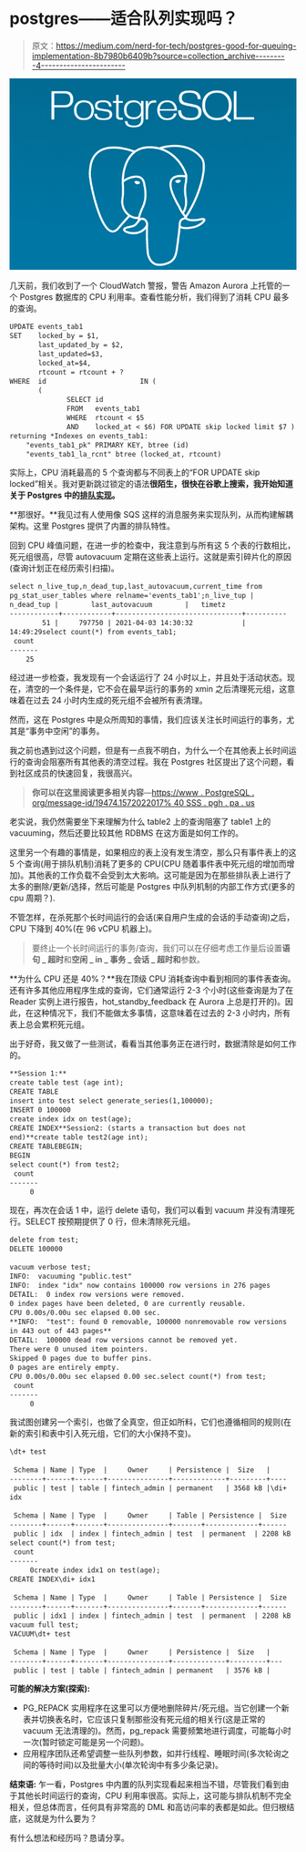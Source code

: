 # postgres——适合队列实现吗？

> 原文：<https://medium.com/nerd-for-tech/postgres-good-for-queuing-implementation-8b7980b6409b?source=collection_archive---------4----------------------->

![](img/d2e26a44fce0ecc7f872f22f9ff725bd.png)

几天前，我们收到了一个 CloudWatch 警报，警告 Amazon Aurora 上托管的一个 Postgres 数据库的 CPU 利用率。查看性能分析，我们得到了消耗 CPU 最多的查询。

```
UPDATE events_tab1 
SET    locked_by = $1, 
       last_updated_by = $2, 
       last_updated=$3, 
       locked_at=$4, 
       rtcount = rtcount + ? 
WHERE  id                       IN ( 
       ( 
              SELECT id 
              FROM   events_tab1 
              WHERE  rtcount < $5 
              AND    locked_at < $6) FOR UPDATE skip locked limit $7 ) returning *Indexes on events_tab1:
    "events_tab1_pk" PRIMARY KEY, btree (id)
    "events_tab1_la_rcnt" btree (locked_at, rtcount)
```

实际上，CPU 消耗最高的 5 个查询都与不同表上的“FOR UPDATE skip locked”相关。我对更新跳过锁定的语法**很陌生，很快在谷歌上搜索，我开始知道关于 Postgres 中的[排队实现](https://www.2ndquadrant.com/en/blog/what-is-select-skip-locked-for-in-postgresql-9-5/)。**

**那很好。**我见过有人使用像 SQS 这样的消息服务来实现队列，从而构建解耦架构。这里 Postgres 提供了内置的排队特性。

回到 CPU 峰值问题，在进一步的检查中，我注意到与所有这 5 个表的行数相比，死元组很高，尽管 autovacuum 定期在这些表上运行。这就是索引碎片化的原因(查询计划正在经历索引扫描)。

```
select n_live_tup,n_dead_tup,last_autovacuum,current_time from pg_stat_user_tables where relname='events_tab1';n_live_tup | n_dead_tup |        last_autovacuum        |   timetz
------------+------------+-------------------------------+----------
        51 |     797750 | 2021-04-03 14:30:32            | 14:49:29select count(*) from events_tab1;
 count
-------
    25
```

经过进一步检查，我发现有一个会话运行了 24 小时以上，并且处于活动状态。现在，清空的一个条件是，它不会在最早运行的事务的 xmin 之后清理死元组，这意味着在过去 24 小时内生成的死元组不会被所有表清理。

然而，这在 Postgres 中是众所周知的事情，我们应该关注长时间运行的事务，尤其是“事务中空闲”的事务。

我之前也遇到过这个问题，但是有一点我不明白，为什么一个在其他表上长时间运行的查询会阻塞所有其他表的清空过程。我在 Postgres 社区提出了这个问题，看到社区成员的快速回复，我很高兴。

> **你可以在这里阅读更多相关内容**—[https://www . PostgreSQL . org/message-id/19474.1572022017% 40 SSS . pgh . pa . us](https://www.postgresql.org/message-id/19474.1572022017%40sss.pgh.pa.us)

老实说，我仍然需要坐下来理解为什么 table2 上的查询阻塞了 table1 上的 vacuuming，然后还要比较其他 RDBMS 在这方面是如何工作的。

这里另一个有趣的事情是，如果相应的表上没有发生清空，那么只有事件表上的这 5 个查询(用于排队机制)消耗了更多的 CPU(CPU 随着事件表中死元组的增加而增加)。其他表的工作负载不会受到太大影响。这可能是因为在那些排队表上进行了太多的删除/更新/选择，然后可能是 Postgres 中队列机制的内部工作方式(更多的 cpu 周期？).

不管怎样，在杀死那个长时间运行的会话(来自用户生成的会话的手动查询)之后，CPU 下降到 40%(在 96 vCPU 机器上)。

> 要终止一个长时间运行的事务/查询，我们可以在仔细考虑工作量后设置**语句 _ 超时**和**空闲 _ in _ 事务 _ 会话 _ 超时和**参数。

**为什么 CPU 还是 40%？**我在顶级 CPU 消耗查询中看到相同的事件表查询。还有许多其他应用程序生成的查询，它们通常运行 2-3 个小时(这些查询是为了在 Reader 实例上进行报告，hot_standby_feedback 在 Aurora 上总是打开的)。因此，在这种情况下，我们不能做太多事情，这意味着在过去的 2-3 小时内，所有表上总会累积死元组。

出于好奇，我又做了一些测试，看看当其他事务正在进行时，数据清除是如何工作的。

```
**Session 1:**
create table test (age int);
CREATE TABLE
insert into test select generate_series(1,100000);
INSERT 0 100000
create index idx on test(age);
CREATE INDEX**Session2: (starts a transaction but does not end)**create table test2(age int);
CREATE TABLEBEGIN;
BEGIN
select count(*) from test2;
 count
-------
     0
```

现在，再次在会话 1 中，运行 delete 语句，我们可以看到 vacuum 并没有清理死行。SELECT 按预期提供了 0 行，但未清除死元组。

```
delete from test;
DELETE 100000

vacuum verbose test;
INFO:  vacuuming "public.test"
INFO:  index "idx" now contains 100000 row versions in 276 pages
DETAIL:  0 index row versions were removed.
0 index pages have been deleted, 0 are currently reusable.
CPU 0.00s/0.00u sec elapsed 0.00 sec.
**INFO:  "test": found 0 removable, 100000 nonremovable row versions in 443 out of 443 pages**
DETAIL:  100000 dead row versions cannot be removed yet.
There were 0 unused item pointers.
Skipped 0 pages due to buffer pins.
0 pages are entirely empty.
CPU 0.00s/0.00u sec elapsed 0.00 sec.select count(*) from test;
 count
-------
     0
```

我试图创建另一个索引，也做了全真空，但正如所料，它们也遵循相同的规则(在新的索引和表中引入死元组，它们的大小保持不变)。

```
\dt+ test

 Schema | Name | Type  |     Owner     | Persistence |  Size   | 
--------+------+-------+---------------+-------------+---------+----
 public | test | table | fintech_admin | permanent   | 3568 kB |\di+ idx

 Schema | Name | Type  |     Owner     | Table | Persistence |  Size   
--------+------+-------+---------------+-------+-------------+------
 public | idx  | index | fintech_admin | test  | permanent  | 2208 kB select count(*) from test;
 count
-------
     0create index idx1 on test(age);
CREATE INDEX\di+ idx1

 Schema | Name | Type  |     Owner     | Table | Persistence |  Size   
--------+------+-------+---------------+-------+-------------+------
 public | idx1 | index | fintech_admin | test  | permanent  | 2208 kB vacuum full test;
VACUUM\dt+ test

 Schema | Name | Type  |     Owner     | Persistence |  Size   | 
--------+------+-------+---------------+-------------+---------+---
 public | test | table | fintech_admin | permanent   | 3576 kB |
```

**可能的解决方案(探索):**

*   PG_REPACK 实用程序在这里可以方便地删除碎片/死元组。当它创建一个新表并切换表名时，它应该只复制那些没有死元组的相关行(这是正常的 vacuum 无法清理的)。然而，pg_repack 需要频繁地进行调度，可能每小时一次(暂时锁定可能是另一个问题)。
*   应用程序团队还希望调整一些队列参数，如并行线程、睡眠时间(多次轮询之间的等待时间)以及批量大小(单次轮询中有多少条记录)。

**结束语:**
乍一看，Postgres 中内置的队列实现看起来相当不错，尽管我们看到由于其他长时间运行的查询，CPU 利用率很高。实际上，这可能与排队机制不完全相关，但总体而言，任何具有非常高的 DML 和高访问率的表都是如此。但归根结底，这就是为什么要为？

有什么想法和经历吗？恳请分享。